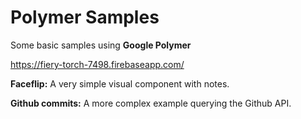 # Polymer Samples
Some basic samples using **Google Polymer**

https://fiery-torch-7498.firebaseapp.com/

**Faceflip:**
A very simple visual component with notes.

**Github commits:**
A more complex example querying the Github API.
